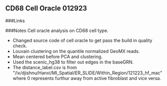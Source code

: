 ## CD68 Cell Oracle 012923
###Links

###Notes
Cell oracle analysis on CD68 cell type. 
* Changed source code of cell oracle to get pass the build in quality check.
* Louvain clustering on the quantile normalized GeoMX reads.
* Mean centered before PCA and clustering.
* Used the scenic_hg38 to filter out edges in the baseGRN. 
* The distance_label.csv is from "/ix/djishnu/Hanxi/MI_Spatial/ER_SLIDE/Within_Region/121223_hf_mac" where 0 represents furthur away from active fibroblast and vice versa.
